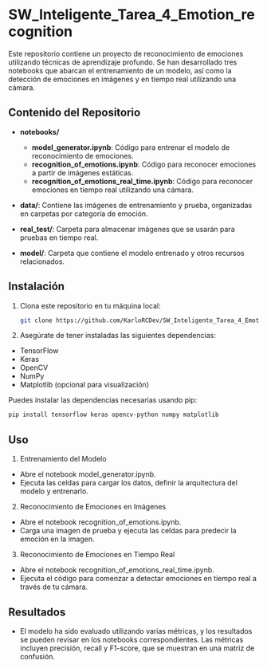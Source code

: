 # SW_Inteligente_Tarea_4_Emotion_recognition

Este repositorio contiene un proyecto de reconocimiento de emociones utilizando técnicas de aprendizaje profundo. Se han desarrollado tres notebooks que abarcan el entrenamiento de un modelo, así como la detección de emociones en imágenes y en tiempo real utilizando una cámara.

## Contenido del Repositorio

- **notebooks/**

  - **model_generator.ipynb**: Código para entrenar el modelo de reconocimiento de emociones.
  - **recognition_of_emotions.ipynb**: Código para reconocer emociones a partir de imágenes estáticas.
  - **recognition_of_emotions_real_time.ipynb**: Código para reconocer emociones en tiempo real utilizando una cámara.

- **data/**: Contiene las imágenes de entrenamiento y prueba, organizadas en carpetas por categoría de emoción.

- **real_test/**: Carpeta para almacenar imágenes que se usarán para pruebas en tiempo real.

- **model/**: Carpeta que contiene el modelo entrenado y otros recursos relacionados.

## Instalación

1. Clona este repositorio en tu máquina local:

   ```bash
   git clone https://github.com/KarloRCDev/SW_Inteligente_Tarea_4_Emotion_recognition.git
   ```

2. Asegúrate de tener instaladas las siguientes dependencias:

- TensorFlow
- Keras
- OpenCV
- NumPy
- Matplotlib (opcional para visualización)

Puedes instalar las dependencias necesarias usando pip:

```bash
pip install tensorflow keras opencv-python numpy matplotlib
```

## Uso

1. Entrenamiento del Modelo

- Abre el notebook model_generator.ipynb.
- Ejecuta las celdas para cargar los datos, definir la arquitectura del modelo y entrenarlo.

2. Reconocimiento de Emociones en Imágenes

- Abre el notebook recognition_of_emotions.ipynb.
- Carga una imagen de prueba y ejecuta las celdas para predecir la emoción en la imagen.

3. Reconocimiento de Emociones en Tiempo Real

- Abre el notebook recognition_of_emotions_real_time.ipynb.
- Ejecuta el código para comenzar a detectar emociones en tiempo real a través de tu cámara.

## Resultados

- El modelo ha sido evaluado utilizando varias métricas, y los resultados se pueden revisar en los notebooks correspondientes. Las métricas incluyen precisión, recall y F1-score, que se muestran en una matriz de confusión.
